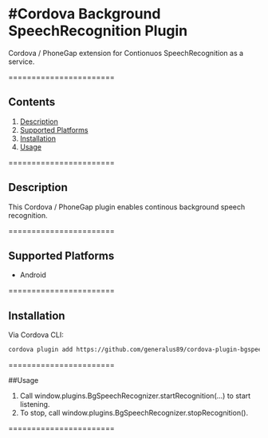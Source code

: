 #Cordova Background SpeechRecognition Plugin
=======================

Cordova / PhoneGap extension for Contionuos SpeechRecognition as a service.

=======================

## Contents

1. [Description](#description)
2. [Supported Platforms](#supported-platforms)
3. [Installation](#installation)
4. [Usage](#usage)

=======================

## Description

This Cordova / PhoneGap plugin enables continous background speech recognition.

=======================

## Supported Platforms

* Android

=======================

## Installation

Via Cordova CLI:
```bash
cordova plugin add https://github.com/generalus89/cordova-plugin-bgspeechrecognition
```

=======================

##Usage


1. Call window.plugins.BgSpeechRecognizer.startRecognition(...) to start listening.
2. To stop, call window.plugins.BgSpeechRecognizer.stopRecognition().

=======================